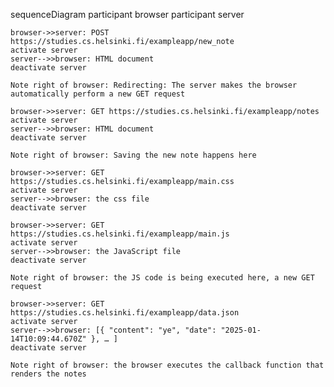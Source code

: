 sequenceDiagram
    participant browser
    participant server
    
    browser->>server: POST https://studies.cs.helsinki.fi/exampleapp/new_note
    activate server
    server-->>browser: HTML document
    deactivate server

    Note right of browser: Redirecting: The server makes the browser automatically perform a new GET request

    browser->>server: GET https://studies.cs.helsinki.fi/exampleapp/notes
    activate server
    server-->>browser: HTML document
    deactivate server
    
    Note right of browser: Saving the new note happens here

    browser->>server: GET https://studies.cs.helsinki.fi/exampleapp/main.css
    activate server
    server-->>browser: the css file
    deactivate server

    browser->>server: GET https://studies.cs.helsinki.fi/exampleapp/main.js
    activate server
    server-->>browser: the JavaScript file
    deactivate server

    Note right of browser: the JS code is being executed here, a new GET request

    browser->>server: GET https://studies.cs.helsinki.fi/exampleapp/data.json
    activate server
    server-->>browser: [{ "content": "ye", "date": "2025-01-14T10:09:44.670Z" }, … ]
    deactivate server

    Note right of browser: the browser executes the callback function that renders the notes 
